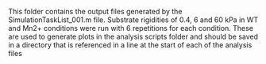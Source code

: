 This folder contains the output files generated by the SimulationTaskList_001.m file. Substrate rigidities of 0.4, 6 and 60 kPa in WT and Mn2+ conditions were run with 6 repetitions for each condition. These are used to generate plots in the analysis scripts folder and should be saved in a directory that is referenced in a line at the start of each of the analysis files
